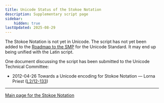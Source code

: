 ```yaml
---
title: Unicode Status of the Stokoe Notation
description: Supplementary script page
sidebar:
    hidden: true
lastUpdated: 2025-08-29
---
```


The Stokoe Notation is not yet in Unicode. The script has not yet been added to the [Roadmap to the SMP](http://www.unicode.org/roadmaps/smp/) for the Unicode Standard. It may end up being unified with the Latin script.

One document discussing the script has been submitted to the Unicode Technical Committee:

- 2012-04-26 Towards a Unicode encoding for Stokoe Notation — Lorna Priest ([L2/12-133](http://www.unicode.org/cgi-bin/GetMatchingDocs.pl?L2/12-133))

[comment]: # (end of intro)

[comment]: # (start of blocks)

[comment]: # (end of blocks)

[comment]: # (start of chars)

[comment]: # (end of chars)

[comment]: # (start of rest)





<hr/>

[Main page for the Stokoe Notation](/scrlang/scripts/qaaq)

